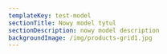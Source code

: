 ```yaml
---
templateKey: test-model
sectionTitle: Nowy model tytul
sectionDescription: nowy model description
backgroundImage: /img/products-grid1.jpg
---
```

